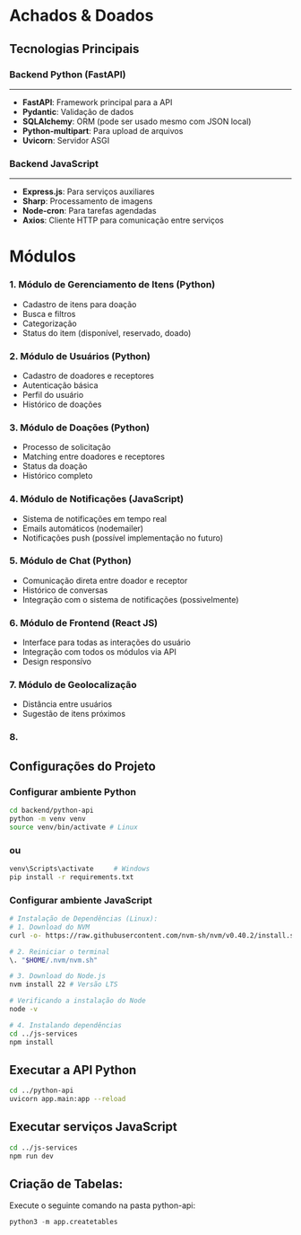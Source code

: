 # Achados & Doados
## Tecnologias Principais
### Backend Python (FastAPI)
---
- **FastAPI**: Framework principal para a API
- **Pydantic**: Validação de dados
- **SQLAlchemy**: ORM (pode ser usado mesmo com JSON local)
- **Python-multipart**: Para upload de arquivos
- **Uvicorn**: Servidor ASGI

### Backend JavaScript
---
- **Express.js**: Para serviços auxiliares
- **Sharp**: Processamento de imagens
- **Node-cron**: Para tarefas agendadas
- **Axios**: Cliente HTTP para comunicação entre serviços

# Módulos
### 1. Módulo de Gerenciamento de Itens (Python)
- Cadastro de itens para doação
- Busca e filtros
- Categorização
- Status do item (disponível, reservado, doado)

### 2. Módulo de Usuários (Python)
- Cadastro de doadores e receptores
- Autenticação básica
- Perfil do usuário
- Histórico de doações

### 3. Módulo de Doações (Python)
- Processo de solicitação
- Matching entre doadores e receptores
- Status da doação
- Histórico completo

### 4. Módulo de Notificações (JavaScript)
- Sistema de notificações em tempo real
- Emails automáticos (nodemailer)
- Notificações push (possível implementação no futuro)

### 5. Módulo de Chat (Python)
- Comunicação direta entre doador e receptor
- Histórico de conversas
- Integração com o sistema de notificações (possivelmente)

### 6. Módulo de Frontend (React JS)
- Interface para todas as interações do usuário
- Integração com todos os módulos via API
- Design responsívo

### 7. Módulo de Geolocalização 
- Distância entre usuários
- Sugestão de itens próximos

### 8. 


## Configurações do Projeto
### Configurar ambiente Python
```bash
cd backend/python-api
python -m venv venv
source venv/bin/activate # Linux
```
### ou
```bash
venv\Scripts\activate     # Windows
pip install -r requirements.txt
```

### Configurar ambiente JavaScript
```bash
# Instalação de Dependências (Linux):
# 1. Download do NVM
curl -o- https://raw.githubusercontent.com/nvm-sh/nvm/v0.40.2/install.sh | bash

# 2. Reiniciar o terminal
\. "$HOME/.nvm/nvm.sh"

# 3. Download do Node.js
nvm install 22 # Versão LTS

# Verificando a instalação do Node
node -v

# 4. Instalando dependências
cd ../js-services
npm install
```

## Executar a API Python
```bash
cd ../python-api
uvicorn app.main:app --reload
```

## Executar serviços JavaScript
```bash
cd ../js-services
npm run dev
```

## Criação de Tabelas:

Execute o seguinte comando na pasta python-api:
```python
python3 -m app.createtables
```